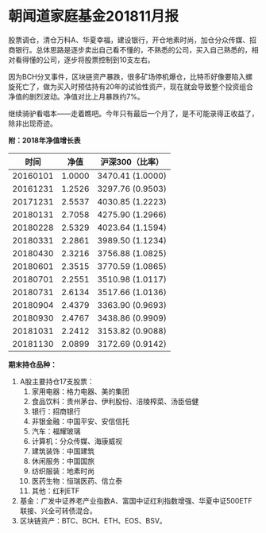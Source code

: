 # 朝闻道家庭基金201811月报


股票调仓，清仓万科A、华夏幸福，建设银行，开仓地素时尚，加仓分众传媒、招商银行。总体思路是逐步卖出自己看不懂的，不熟悉的公司，买入自己熟悉的，相对看得懂的公司，逐步将股票控制到10支左右。

因为BCH分叉事件，区块链资产暴跌，很多矿场停机爆仓，比特币好像要陷入螺旋死亡了，做为买入时预估持有20年的试验性资产，现在就会导致整个投资组合净值的剧烈波动。净值对比上月暴跌约7%。

继续骑驴看唱本——走着瞧吧。今年只有最后一个月了，是不可能录得正收益了，除非出现奇迹。

**附：2018年净值增长表**

| 时间     | 净值   | 沪深300（比率）   |
| -------- | ------ | ----------------- |
| 20160101 | 1.0000 | 3470.41 (1.0000)  |
| 20161231 | 1.2526 | 3297.76 (0.9503)  |
| 20171231 | 2.5537 | 4030.85 (1.2223)  |
| 20180131 | 2.7058 | 4275.90 (1.2966)  |
| 20180228 | 2.5329 | 4023.64 (1.1594)  |
| 20180331 | 2.2861 | 3989.50 (1.1234)  |
| 20180430 | 2.3216 | 3756.88 (1.0825)  |
| 20180601 | 2.3515 | 3770.59 (1.0865)  |
| 20180701 | 2.2551 | 3510.98 (1.0117)  |
| 20180731 | 2.6134 | 3517.66 (1.0136)  |
| 20180904 | 2.4379 | 3363.90 (0.9693)  |
| 20180930 | 2.4767 | 3438.86 (0.9909)  |
| 20181031 | 2.2412 | 3153.82  (0.9088) |
| 20181130 | 2.0899 | 3172.69  (0.9142) |

**期末持仓品种：**

1. A股主要持仓17支股票：
   1. 家用电器：格力电器、美的集团
   2. 食品饮料：贵州茅台、伊利股份、涪陵榨菜、汤臣倍健
   3. 银行：招商银行
   4. 非银金融：中国平安、安信信托
   5. 汽车：福耀玻璃
   6. 计算机：分众传媒、海康威视
   7. 建筑装饰：中国建筑
   8. 休闲服务：中国国旅
   9. 纺织服装：地素时尚
   10. 医药生物：恒瑞医药、信立泰
   11. 其他：红利ETF
2. 基金：广发中证养老产业指数A、富国中证红利指数增强、华夏中证500ETF联接、兴全可转债混合。
3. 区块链资产：BTC、BCH、ETH、EOS、BSV。


